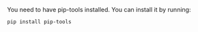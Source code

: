 You need to have pip-tools installed. You can install it by running:
```bash 
pip install pip-tools
```